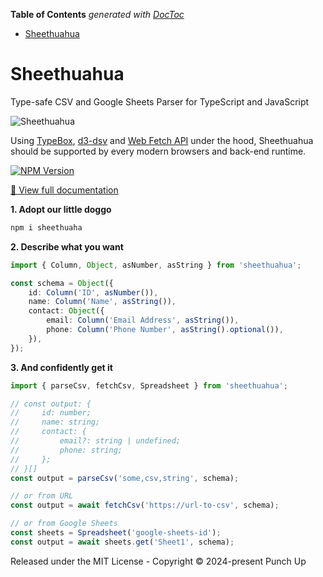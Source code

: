 <!-- START doctoc generated TOC please keep comment here to allow auto update -->
<!-- DON'T EDIT THIS SECTION, INSTEAD RE-RUN doctoc TO UPDATE -->

**Table of Contents** _generated with [DocToc](https://github.com/thlorenz/doctoc)_

- [Sheethuahua](#sheethuahua)

<!-- END doctoc generated TOC please keep comment here to allow auto update -->

# Sheethuahua

Type-safe CSV and Google Sheets Parser for TypeScript and JavaScript

![Sheethuahua](https://punchupworld.github.io/sheethuahua/sheethuahua.webp)

Using [TypeBox](https://github.com/sinclairzx81/typebox), [d3-dsv](https://d3js.org/d3-dsv) and [Web Fetch API](https://developer.mozilla.org/en-US/docs/Web/API/Fetch_API) under the hood, Sheethuahua should be supported by every modern browsers and back-end runtime.

[![NPM Version](https://img.shields.io/npm/v/sheethuahua)](https://www.npmjs.com/package/sheethuahua)

[📖 View full documentation](punchupworld.github.io/sheethuahua/)

**1. Adopt our little doggo**

```bash
npm i sheethuaha
```

**2. Describe what you want**

```ts
import { Column, Object, asNumber, asString } from 'sheethuahua';

const schema = Object({
	id: Column('ID', asNumber()),
	name: Column('Name', asString()),
	contact: Object({
		email: Column('Email Address', asString()),
		phone: Column('Phone Number', asString().optional()),
	}),
});
```

**3. And confidently get it**

```ts
import { parseCsv, fetchCsv, Spreadsheet } from 'sheethuahua';

// const output: {
//     id: number;
//     name: string;
//     contact: {
//         email?: string | undefined;
//         phone: string;
//     };
// }[]
const output = parseCsv('some,csv,string', schema);

// or from URL
const output = await fetchCsv('https://url-to-csv', schema);

// or from Google Sheets
const sheets = Spreadsheet('google-sheets-id');
const output = await sheets.get('Sheet1', schema);
```

Released under the MIT License - Copyright © 2024-present Punch Up
